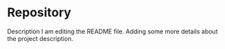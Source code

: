 # Repository
Description
I am editing the README file. Adding some more details about the project description.
